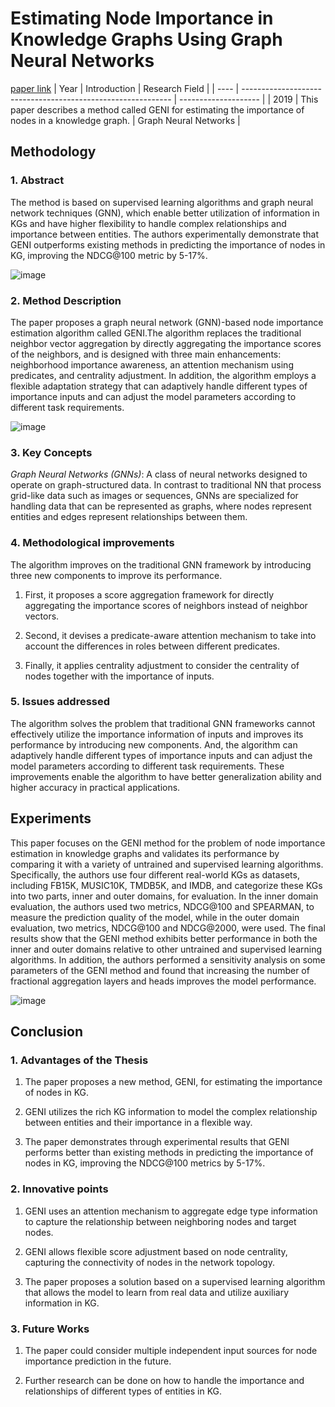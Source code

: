 # Estimating Node Importance in Knowledge Graphs Using Graph Neural Networks
[paper link](https://arxiv.org/pdf/1905.08865) 
| Year | Introduction                                                         | Research Field                 |
| ---- | ------------------------------------------------------------ | -------------------- |
| 2019 | This paper describes a method called GENI for estimating the importance of nodes in a knowledge graph.          | Graph Neural Networks         |

## Methodology

### 1. Abstract
  The method is based on supervised learning algorithms and graph neural network techniques (GNN), which enable better utilization of information in KGs and have higher flexibility to handle complex relationships and importance between entities. The authors experimentally demonstrate that GENI outperforms existing methods in predicting the importance of nodes in KG, improving the NDCG@100 metric by 5-17%. 

  ![image](https://github.com/Zhang-Bocheng/paper-reading/assets/160409071/79bc5c68-1958-4aac-8c37-1e3a23353856)

### 2. Method Description 
  The paper proposes a graph neural network (GNN)-based node importance estimation algorithm called GENI.The algorithm replaces the traditional neighbor vector aggregation by directly aggregating the importance scores of the neighbors, and is designed with three main enhancements: neighborhood importance awareness, an attention mechanism using predicates, and centrality adjustment. In addition, the algorithm employs a flexible adaptation strategy that can adaptively handle different types of importance inputs and can adjust the model parameters according to different task requirements.

![image](https://github.com/Zhang-Bocheng/paper-reading/assets/160409071/1d7919a2-88d3-4c79-9fe2-1b96148b2cb4)

### 3. Key Concepts
  _Graph Neural Networks (GNNs)_: A class of neural networks designed to operate on graph-structured data. In contrast to traditional NN that process grid-like data such as images or sequences, GNNs are specialized for handling data that can be represented as graphs, where nodes represent entities and edges represent relationships between them.
  
### 4. Methodological improvements
  The algorithm improves on the traditional GNN framework by introducing three new components to improve its performance. 
  
  1. First, it proposes a score aggregation framework for directly aggregating the importance scores of neighbors instead of neighbor vectors.
  
  2. Second, it devises a predicate-aware attention mechanism to take into account the differences in roles between different predicates.
  
  3. Finally, it applies centrality adjustment to consider the centrality of nodes together with the importance of inputs.
     
### 5. Issues addressed 
  The algorithm solves the problem that traditional GNN frameworks cannot effectively utilize the importance information of inputs and improves its performance by introducing new components. And, the algorithm can adaptively handle different types of importance inputs and can adjust the model parameters according to different task requirements. These improvements enable the algorithm to have better generalization ability and higher accuracy in practical applications.
  
## Experiments
  This paper focuses on the GENI method for the problem of node importance estimation in knowledge graphs and validates its performance by comparing it with a variety of untrained and supervised learning algorithms. Specifically, the authors use four different real-world KGs as datasets, including FB15K, MUSIC10K, TMDB5K, and IMDB, and categorize these KGs into two parts, inner and outer domains, for evaluation. In the inner domain evaluation, the authors used two metrics, NDCG@100 and SPEARMAN, to measure the prediction quality of the model, while in the outer domain evaluation, two metrics, NDCG@100 and NDCG@2000, were used. The final results show that the GENI method exhibits better performance in both the inner and outer domains relative to other untrained and supervised learning algorithms. In addition, the authors performed a sensitivity analysis on some parameters of the GENI method and found that increasing the number of fractional aggregation layers and heads improves the model performance.
  
![image](https://github.com/Zhang-Bocheng/paper-reading/assets/160409071/21a6cde0-5dbe-4c05-baac-64e9c25e8a98)

## Conclusion

### 1. Advantages of the Thesis
  1. The paper proposes a new method, GENI, for estimating the importance of nodes in KG.
  
  2. GENI utilizes the rich KG information to model the complex relationship between entities and their importance in a flexible way.
  
  3. The paper demonstrates through experimental results that GENI performs better than existing methods in predicting the importance of nodes in KG, improving the NDCG@100 metrics by 5-17%.

### 2. Innovative points
  1. GENI uses an attention mechanism to aggregate edge type information to capture the relationship between neighboring nodes and target nodes.
  
  2. GENI allows flexible score adjustment based on node centrality, capturing the connectivity of nodes in the network topology.
  
  3. The paper proposes a solution based on a supervised learning algorithm that allows the model to learn from real data and utilize auxiliary information in KG.
     
### 3. Future Works
  1. The paper could consider multiple independent input sources for node importance prediction in the future.
  
  2. Further research can be done on how to handle the importance and relationships of different types of entities in KG.

